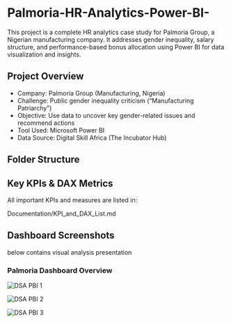 # Palmoria-HR-Analytics-Power-BI-
This project is a complete HR analytics case study for Palmoria Group, a Nigerian manufacturing company. It addresses gender inequality, salary structure, and performance-based bonus allocation using Power BI for data visualization and insights.

## Project Overview
- Company: Palmoria Group (Manufacturing, Nigeria)
- Challenge: Public gender inequality criticism (“Manufacturing Patriarchy”)
- Objective: Use data to uncover key gender-related issues and recommend actions
- Tool Used: Microsoft Power BI
- Data Source: Digital Skill Africa (The Incubator Hub)


## Folder Structure

## Key KPIs & DAX Metrics
All important KPIs and measures are listed in:

Documentation/KPI_and_DAX_List.md

## Dashboard Screenshots
below contains visual analysis presentation

### Palmoria Dashboard Overview

![DSA PBI 1](https://github.com/user-attachments/assets/ad8a41fd-c02d-4f27-9832-c75aa442c8ff)


![DSA PBI 2](https://github.com/user-attachments/assets/48060daa-5980-4441-9f20-6d0a049e4ed3)

![DSA PBI 3](https://github.com/user-attachments/assets/48b561b0-f16b-43aa-a954-e08758143e6e)



